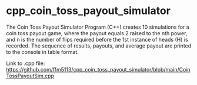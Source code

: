 # cpp_coin_toss_payout_simulator
The Coin Toss Payout Simulator Program (C++) creates 10 simulations for a coin toss payout game, where the payout equals 2 raised to the nth power, and n is the number of flips required before the 1st instance of heads (H) is recorded. The sequence of results, payouts, and average payout are printed to the console in table format. 

Link to .cpp file:
https://github.com/ffm5113/cpp_coin_toss_payout_simulator/blob/main/CoinTossPayoutSim.cpp
